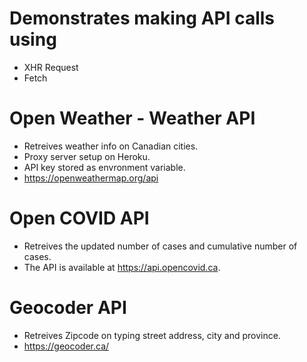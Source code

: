 # Demonstrates making API calls using
 - XHR Request
 - Fetch

# Open Weather - Weather API
 - Retreives weather info on Canadian cities.
 - Proxy server setup on Heroku.  
 - API key stored as envronment variable.
 - https://openweathermap.org/api

# Open COVID API
 - Retreives the updated number of cases and cumulative number of cases. 
 - The API is available at https://api.opencovid.ca. 

# Geocoder API
 - Retreives Zipcode on typing street address, city and province.
 - https://geocoder.ca/

